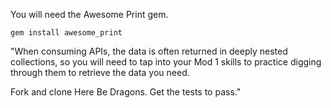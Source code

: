 You will need the Awesome Print gem.


`gem install awesome_print`


"When consuming APIs, the data is often returned in deeply nested collections, so you will need to tap into your Mod 1 skills to practice digging through them to retrieve the data you need.

Fork and clone Here Be Dragons. Get the tests to pass."
